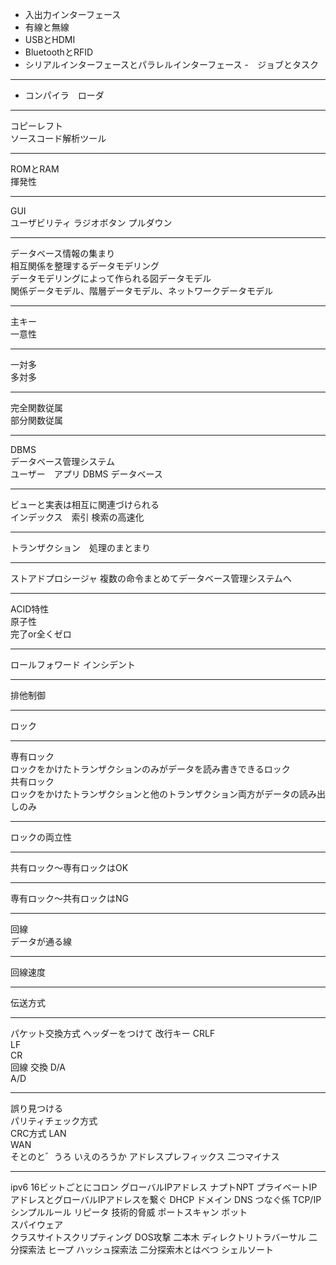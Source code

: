 - 入出力インターフェース
- 有線と無線
- USBとHDMI
- BluetoothとRFID
- シリアルインターフェースとパラレルインターフェース
-　ジョブとタスク
***
- コンパイラ　ローダ
***
コピーレフト  
ソースコード解析ツール  
***
ROMとRAM  
揮発性
***
GUI  
ユーザビリティ
ラジオボタン
プルダウン
***
データベース情報の集まり  
相互関係を整理するデータモデリング  
データモデリングによって作られる図データモデル  
関係データモデル、階層データモデル、ネットワークデータモデル  
***
主キー  
一意性  
***
一対多  
多対多  
***
完全関数従属  
部分関数従属  
***
DBMS  
データベース管理システム  
ユーザー　アプリ DBMS データベース  
***
ビューと実表は相互に関連づけられる  
インデックス　索引 検索の高速化   
***
トランザクション　処理のまとまり
***
ストアドプロシージャ
複数の命令まとめてデータベース管理システムへ
***
ACID特性  
原子性  
完了or全くゼロ  
***
ロールフォワード インシデント
***
排他制御
***
ロック
***
専有ロック  
ロックをかけたトランザクションのみがデータを読み書きできるロック  
共有ロック  
ロックをかけたトランザクションと他のトランザクション両方がデータの読み出しのみ  
***
ロックの両立性  
***
共有ロック〜専有ロックはOK  
***
専有ロック〜共有ロックはNG  
***
回線  
データが通る線  
***
回線速度
***
伝送方式  
***
パケット交換方式
ヘッダーをつけて
改行キー
CRLF  
LF  
CR  
回線
交換
D/A  
A/D
***
誤り見つける  
パリティチェック方式  
CRC方式
LAN  
WAN  
そとのと゛うろ
いえのろうか
アドレスプレフィックス
二つマイナス
***
ipv6 16ビットごとにコロン
グローバルIPアドレス
ナプトNPT
プライベートIPアドレスとグローバルIPアドレスを繋ぐ
DHCP
ドメイン
DNS
つなぐ係
TCP/IP  
シンプルルール
リピータ
技術的脅威
ポートスキャン
ボット  
スパイウェア  
クラスサイトスクリプティング
DOS攻撃
二本木
ディレクトリトラバーサル
二分探索法
ヒープ
ハッシュ探索法
二分探索木とはべつ
シェルソート
